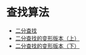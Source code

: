 # 查找算法

- [二分查找](search_algorithm/binary_search)
- [二分查找的变形版本（上）](search_algorithm/binary_search_extend_part_1)
- [二分查找的变形版本（下）](search_algorithm/binary_search_extend_part_2)
